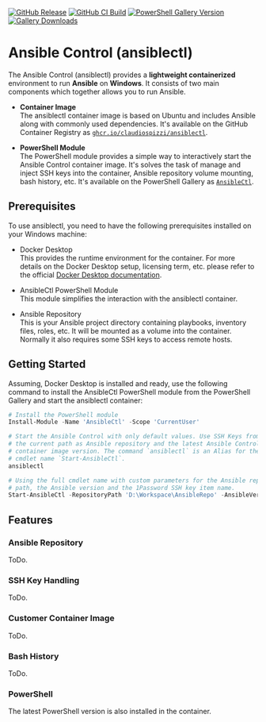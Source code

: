 [![GitHub Release](https://img.shields.io/github/v/release/claudiospizzi/ansiblectl?label=Release&logo=GitHub&sort=semver)](https://github.com/claudiospizzi/ansiblectl/releases)
[![GitHub CI Build](https://img.shields.io/github/actions/workflow/status/claudiospizzi/ansiblectl/pwsh-ci.yml?label=CI%20Build&logo=GitHub)](https://github.com/claudiospizzi/ansiblectl/actions/workflows/pwsh-ci.yml)
[![PowerShell Gallery Version](https://img.shields.io/powershellgallery/v/AnsibleCtl?label=PowerShell%20Gallery&logo=PowerShell)](https://www.powershellgallery.com/packages/AnsibleCtl)
[![Gallery Downloads](https://img.shields.io/powershellgallery/dt/AnsibleCtl?label=Downloads&logo=PowerShell)](https://www.powershellgallery.com/packages/AnsibleCtl)

# Ansible Control (ansiblectl)

The Ansible Control (ansiblectl) provides a **lightweight containerized** environment to run **Ansible** on **Windows**. It consists of two main components which together allows you to run Ansible.

- **Container Image**  
  The ansiblectl container image is based on Ubuntu and includes Ansible along with commonly used dependencies. It's available on the GitHub Container Registry as [`ghcr.io/claudiospizzi/ansiblectl`](https://github.com/claudiospizzi/ansiblectl).

- **PowerShell Module**  
  The PowerShell module provides a simple way to interactively start the Ansible Control container image. It's solves the task of manage and inject SSH keys into the container, Ansible repository volume mounting, bash history, etc. It's available on the PowerShell Gallery as [`AnsibleCtl`](https://www.powershellgallery.com/packages/AnsibleCtl).

## Prerequisites

To use ansiblectl, you need to have the following prerequisites installed on your Windows machine:

- Docker Desktop  
  This provides the runtime environment for the container. For more details on the Docker Desktop setup, licensing term, etc. please refer to the official [Docker Desktop documentation](https://docs.docker.com/desktop/).

- AnsibleCtl PowerShell Module  
  This module simplifies the interaction with the ansiblectl container.

- Ansible Repository  
  This is your Ansible project directory containing playbooks, inventory files, roles, etc. It will be mounted as a volume into the container. Normally it also requires some SSH keys to access remote hosts.

## Getting Started

Assuming, Docker Desktop is installed and ready, use the following command to install the AnsibleCtl PowerShell module from the PowerShell Gallery and start the ansiblectl container:

```powershell
# Install the PowerShell module
Install-Module -Name 'AnsibleCtl' -Scope 'CurrentUser'

# Start the Ansible Control with only default values. Use SSH Keys from $HOME,
# the current path as Ansible repository and the latest Ansible Control
# container image version. The command `ansiblectl` is an Alias for the full
# cmdlet name `Start-AnsibleCtl`.
ansiblectl

# Using the full cmdlet name with custom parameters for the Ansible repository
# path, the Ansible version and the 1Password SSH key item name.
Start-AnsibleCtl -RepositoryPath 'D:\Workspace\AnsibleRepo' -AnsibleVersion '11.10.0' -OnePasswordSshKeys 'Work'
```

## Features

### Ansible Repository

ToDo.

### SSH Key Handling

ToDo.

### Customer Container Image

ToDo.

### Bash History

ToDo.

### PowerShell

The latest PowerShell version is also installed in the container.
